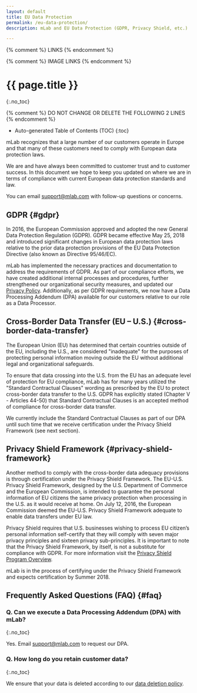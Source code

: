 ```yaml
---
layout: default
title: EU Data Protection
permalink: /eu-data-protection/
description: mLab and EU Data Protection (GDPR, Privacy Shield, etc.)

---
```


{% comment %} LINKS {% endcomment %}

[mlab-privacy-policy]:      https://mlab.com/company/legal/privacy/
[mlab-data-retention]:   /subscriptions/#data-deletion-policy
[ps-overview]:              https://www.privacyshield.gov/Program-Overview


{% comment %} IMAGE LINKS {% endcomment %} 

# {{ page.title }}
{:.no_toc}

{% comment %} DO NOT CHANGE OR DELETE THE FOLLOWING 2 LINES {% endcomment %}
* Auto-generated Table of Contents (TOC)
{:toc}

mLab recognizes that a large number of our customers operate in Europe and that many of these customers need to comply with European data protection laws.

We are and have always been committed to customer trust and to customer success. In this document we hope to keep you updated on where we are in terms of compliance with current European data protection standards and law. 

You can email <support@mlab.com> with follow-up questions or concerns.

## GDPR {#gdpr}

In 2016, the European Commission approved and adopted the new General Data Protection Regulation (GDPR). GDPR became effective May 25, 2018 and introduced significant changes in European data protection laws relative to the prior data protection provisions of the EU Data Protection Directive (also known as Directive 95/46/EC). 

mLab has implemented the necessary practices and documentation to address the requirements of GDPR.  As part of our compliance efforts, we have created additional internal processes and procedures, further strengthened our organizational security measures, and updated our [Privacy Policy][mlab-privacy-policy].  Additionally, as per GDPR requirements, we now have a Data Processing Addendum (DPA) available for our customers relative to our role as a Data Processor. 


## Cross-Border Data Transfer (EU – U.S.) {#cross-border-data-transfer}

The European Union (EU) has determined that certain countries outside of the EU, including the U.S., are considered "inadequate" for the purposes of protecting personal information moving outside the EU without additional legal and organizational safeguards.

To ensure that data crossing into the U.S. from the EU has an adequate level of protection for EU compliance, mLab has for many years utilized the "Standard Contractual Clauses" wording as prescribed by the EU to protect cross-border data transfer to the U.S.  GDPR has explicitly stated (Chapter V - Articles 44-50) that Standard Contractual Clauses is an accepted method of compliance for cross-border data transfer.

We currently include the Standard Contractual Clauses as part of our DPA until such time that we receive certification under the Privacy Shield Framework (see next section).

## Privacy Shield Framework {#privacy-shield-framework}

Another method to comply with the cross-border data adequacy provisions is through certification under the Privacy Shield Framework.  The EU-U.S. Privacy Shield Framework, designed by the U.S. Department of Commerce and the European Commission, is intended to guarantee the personal information of EU citizens the same privacy protection when processing in the U.S. as it would receive at home.  On July 12, 2016, the European Commission deemed the EU-U.S. Privacy Shield Framework adequate to enable data transfers under EU law.
 
Privacy Shield requires that U.S. businesses wishing to process EU citizen’s personal information self-certify that they will comply with seven major privacy principles and sixteen privacy sub-principles.  It is important to note that the Privacy Shield Framework, by itself, is not a substitute for compliance with GDPR. For more information visit the [Privacy Shield Program Overview][ps-overview].

mLab is in the process of certifying under the Privacy Shield Framework and expects certification by Summer 2018.

## Frequently Asked Questions (FAQ) {#faq}

### Q. Can we execute a Data Processing Addendum (DPA) with mLab?
{:.no_toc}

Yes. Email <support@mlab.com> to request our DPA.

### Q. How long do you retain customer data? 
{:.no_toc}

We ensure that your data is deleted according to our [data deletion policy][mlab-data-retention].







